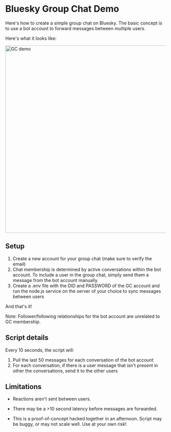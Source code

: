 # Bluesky Group Chat Demo

Here's how to create a simple group chat on Bluesky. The basic concept is to use a bot account to forward messages between multiple users.

Here's what it looks like:

<img width="588" alt="GC demo" src="https://github.com/user-attachments/assets/b5117c20-9c5a-484d-a818-3d10fb7b7f2a" />

## Setup
1. Create a new account for your group chat (make sure to verify the email)
2. Chat membership is determined by active conversations within the bot account. To include a user in the group chat, simply send them a message from the bot account manually.
3. Create a .env file with the DID and PASSWORD of the GC account and run the node.js service on the server of your choice to sync messages between users

And that's it!

Note: Follower/following relationships for the bot account are unrelated to GC membership.

## Script details

Every 10 seconds, the script will:
1. Pull the last 50 messages for each conversation of the bot account
2. For each conversation, if there is a user message that isn't present in other the conversations, send it to the other users

## Limitations

- Reactions aren't sent between users.

- There may be a >10 second latency before messages are forwarded.

- This is a proof-of-concept hacked together in an afternoon. Script may be buggy, or may not scale well. Use at your own risk!
